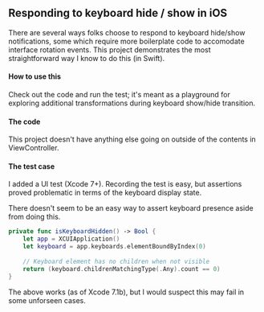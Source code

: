 ## Responding to keyboard hide / show in iOS

There are several ways folks choose to respond to keyboard hide/show notifications,
some which require more boilerplate code to accomodate interface rotation events.
This project demonstrates the most straightforward way I know to do this (in Swift).

#### How to use this
Check out the code and run the test; it's meant as a playground for exploring additional
transformations during keyboard show/hide transition.

#### The code
This project doesn't have anything else going on outside of the contents in ViewController.

#### The test case
I added a UI test (Xcode 7+).  Recording the test is easy, but assertions proved problematic in
terms of the keyboard display state.

There doesn't seem to be an easy way to assert keyboard presence aside from doing this.

```swift
private func isKeyboardHidden() -> Bool {
    let app = XCUIApplication()
    let keyboard = app.keyboards.elementBoundByIndex(0)
    
    // Keyboard element has no children when not visible
    return (keyboard.childrenMatchingType(.Any).count == 0)
}
```

The above works (as of Xcode 7.1b), but I would suspect this may fail in some unforseen cases.
